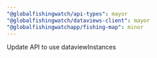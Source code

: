 ```yaml
---
"@globalfishingwatch/api-types": mayor
"@globalfishingwatch/dataviews-client": mayor
"@globalfishingwatchapp/fishing-map": minor
---
```


Update API to use dataviewInstances
